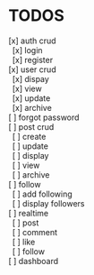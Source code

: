 <h1>TODOS</h1>
[x] auth crud </br>
&ensp;[x] login</br>
&ensp;[x] register</br>
[x] user crud</br>
&ensp;[x] dispay</br>
&ensp;[x] view</br>
&ensp;[x] update</br>
&ensp;[x] archive</br>
[ ] forgot password</br>
[ ] post crud</br>
&ensp;[ ] create</br>
&ensp;[ ] update</br>
&ensp;[ ] display</br>
&ensp;[ ] view</br>
&ensp;[ ] archive</br>
[ ] follow</br>
&ensp;[ ] add following</br>
&ensp;[ ] display followers</br>
[ ] realtime</br>
&ensp;[ ] post</br>
&ensp;[ ] comment</br>
&ensp;[ ] like</br>
&ensp;[ ] follow</br>
[ ] dashboard</br>